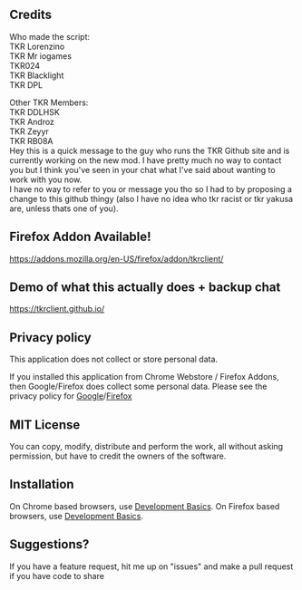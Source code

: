 ## Credits
Who made the script: <br>
TKR Lorenzino <br>
TKR Mr iogames <br>
TKR024 <br>
TKR Blacklight <br>
TKR DPL <br>

Other TKR Members: <br>
TKR DDLHSK <br>
TKR Androz <br>
TKR Zeyyr <br>
TKR RB08A <br>
Hey this is a quick message to the guy who runs the TKR Github site and is currently working on the new mod. I have pretty much no way to contact you but I think you've seen in your chat what I've said about wanting to work with you now. <br>
I have no way to refer to you or message you tho so I had to by proposing a change to this github thingy (also I have no idea who tkr racist or tkr yakusa are, unless thats one of you). <br>



## Firefox Addon Available!
https://addons.mozilla.org/en-US/firefox/addon/tkrclient/

## Demo of what this actually does + backup chat
https://tkrclient.github.io/

## Privacy policy

This application does not collect or store personal data. 

If you installed this application from Chrome Webstore / Firefox Addons, then Google/Firefox does collect some personal data. Please see the privacy policy for [Google](https://policies.google.com/privacy)/[Firefox](https://www.mozilla.org/en-US/privacy/firefox/)

## MIT License

You can copy, modify, distribute and perform the work, all without asking permission, but have to credit the owners of the software.

## Installation

On Chrome based browsers, use [Development Basics](https://developer.chrome.com/docs/extensions/mv3/getstarted/development-basics/#load-unpacked).
On Firefox based browsers, use [Development Basics](https://extensionworkshop.com/documentation/publish/self-distribution/).

## Suggestions?

If you have a feature request, hit me up on "issues" and make a pull request if you have code to share
